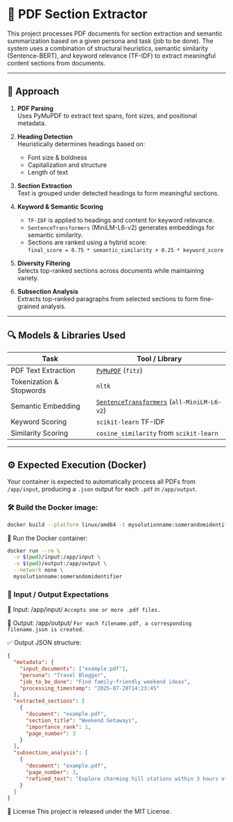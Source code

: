 # 📄 PDF Section Extractor

This project processes PDF documents for section extraction and semantic summarization based on a given persona and task (job to be done). The system uses a combination of structural heuristics, semantic similarity (Sentence-BERT), and keyword relevance (TF-IDF) to extract meaningful content sections from documents.

---

## 🧠 Approach

1. **PDF Parsing**  
   Uses PyMuPDF to extract text spans, font sizes, and positional metadata.

2. **Heading Detection**  
   Heuristically determines headings based on:
   - Font size & boldness
   - Capitalization and structure
   - Length of text

3. **Section Extraction**  
   Text is grouped under detected headings to form meaningful sections.

4. **Keyword & Semantic Scoring**  
   - `TF-IDF` is applied to headings and content for keyword relevance.
   - `SentenceTransformers` (MiniLM-L6-v2) generates embeddings for semantic similarity.
   - Sections are ranked using a hybrid score:  
     `final_score = 0.75 * semantic_similarity + 0.25 * keyword_score`

5. **Diversity Filtering**  
   Selects top-ranked sections across documents while maintaining variety.

6. **Subsection Analysis**  
   Extracts top-ranked paragraphs from selected sections to form fine-grained analysis.

---

## 🔍 Models & Libraries Used

| Task                     | Tool / Library                       |
|--------------------------|--------------------------------------|
| PDF Text Extraction      | [`PyMuPDF`](https://pymupdf.readthedocs.io/) (`fitz`) |
| Tokenization & Stopwords| `nltk`                                |
| Semantic Embedding       | [`SentenceTransformers`](https://www.sbert.net/) (`all-MiniLM-L6-v2`) |
| Keyword Scoring          | `scikit-learn` TF-IDF                |
| Similarity Scoring       | `cosine_similarity` from `scikit-learn` |

---

## ⚙️ Expected Execution (Docker)

Your container is expected to automatically process all PDFs from `/app/input`, producing a `.json` output for each `.pdf` in `/app/output`.

### 🛠️ Build the Docker image:
```bash
docker build --platform linux/amd64 -t mysolutionname:somerandomidentifier .
```
🚀 Run the Docker container:
```bash
docker run --rm \
  -v $(pwd)/input:/app/input \
  -v $(pwd)/output:/app/output \
  --network none \
  mysolutionname:somerandomidentifier
```

### 📂 Input / Output Expectations
🔸 Input: /app/input/
```Accepts one or more .pdf files.```

🔹 Output: /app/output/
```For each filename.pdf, a corresponding filename.json is created.```

✅ Output JSON structure:
```json
{
  "metadata": {
    "input_documents": ["example.pdf"],
    "persona": "Travel Blogger",
    "job_to_be_done": "Find family-friendly weekend ideas",
    "processing_timestamp": "2025-07-28T14:23:45"
  },
  "extracted_sections": [
    {
      "document": "example.pdf",
      "section_title": "Weekend Getaways",
      "importance_rank": 1,
      "page_number": 3
    }
  ],
  "subsection_analysis": [
    {
      "document": "example.pdf",
      "page_number": 3,
      "refined_text": "Explore charming hill stations within 3 hours of the city..."
    }
  ]
}
```

📄 License
This project is released under the MIT License.
